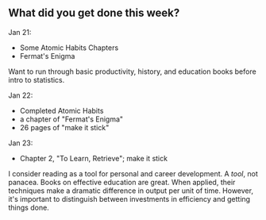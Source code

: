 **What did you get done this week?**
-

Jan 21:
- Some Atomic Habits Chapters
- Fermat's Enigma

Want to run through basic productivity, history, and education books before intro to statistics.

Jan 22:
- Completed Atomic Habits
- a chapter of "Fermat's Enigma"
- 26 pages of "make it stick"

Jan 23: 
- Chapter 2, "To Learn, Retrieve"; make it stick

I consider reading as a tool for personal and career development. A _tool_, not panacea. Books on effective education are great. When applied, their techniques make a dramatic difference in output per unit of time. However, it's important to distinguish between investments in efficiency and getting things done.
